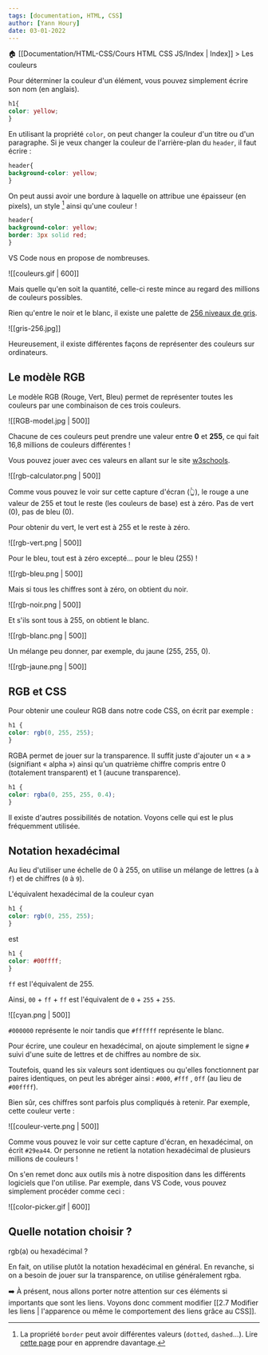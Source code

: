 ```yaml
---
tags: [documentation, HTML, CSS]
author: [Yann Houry]
date: 03-01-2022
---
```


🏠 [[Documentation/HTML-CSS/Cours HTML CSS JS/Index | Index]] > Les couleurs

Pour déterminer la couleur d'un élément, vous pouvez simplement écrire son nom (en anglais).

```CSS
h1{
color: yellow;
}
```

En utilisant la propriété `color`, on peut changer la couleur d'un titre ou d'un paragraphe. Si je veux changer la couleur de l'arrière-plan du `header`, il faut écrire :

```CSS
header{
background-color: yellow;
}
```

On peut aussi avoir une bordure à laquelle on attribue une épaisseur (en pixels), un style [^1] ainsi qu'une couleur !

```CSS
header{
background-color: yellow;
border: 3px solid red;
}
```

VS Code nous en propose de nombreuses.

![[couleurs.gif | 600]]

Mais quelle qu'en soit la quantité, celle-ci reste mince au regard des millions de couleurs possibles.

Rien qu'entre le noir et le blanc, il existe une palette de [256 niveaux de gris](https://www.photoshoplus.fr/nuancier-256niveauxgris/?cn-reloaded=1).

![[gris-256.jpg]]

Heureusement, il existe différentes façons de représenter des couleurs sur ordinateurs.

## Le modèle RGB
Le modèle RGB (Rouge, Vert, Bleu) permet de représenter toutes les couleurs par une combinaison de ces trois couleurs.

![[RGB-model.jpg | 500]]

Chacune de ces couleurs peut prendre une valeur entre **0** et **255**, ce qui fait 16,8 millions de couleurs différentes !

Vous pouvez jouer avec ces valeurs en allant sur le site [w3schools](https://www.w3schools.com/colors/colors_rgb.asp).

![[rgb-calculator.png | 500]]

Comme vous pouvez le voir sur cette capture d'écran (👆), le rouge a une valeur de 255 et tout le reste (les couleurs de base) est à zéro. Pas de vert (0), pas de bleu (0).

Pour obtenir du vert, le vert est à 255 et le reste à zéro.

![[rgb-vert.png | 500]]

Pour le bleu, tout est à zéro excepté... pour le bleu (255) !

![[rgb-bleu.png | 500]]

Mais si tous les chiffres sont à zéro, on obtient du noir.

![[rgb-noir.png | 500]]

Et s'ils sont tous à 255, on obtient le blanc.

![[rgb-blanc.png | 500]]

Un mélange peu donner, par exemple, du jaune (255, 255, 0).

![[rgb-jaune.png | 500]]

## RGB et CSS
Pour obtenir une couleur RGB dans notre code CSS, on écrit par exemple :

```CSS
h1 {
color: rgb(0, 255, 255);
}
```

RGBA permet de jouer sur la transparence. Il suffit juste d'ajouter un « a » (signifiant « alpha ») ainsi qu'un quatrième chiffre compris entre 0 (totalement transparent) et 1 (aucune transparence).

```CSS
h1 {
color: rgba(0, 255, 255, 0.4);
}
```

Il existe d'autres possibilités de notation. Voyons celle qui est le plus fréquemment utilisée.

## Notation hexadécimal
Au lieu d'utiliser une échelle de 0 à 255, on utilise un mélange de lettres (`a` à `f`) et de chiffres (`0` à `9`).

L'équivalent hexadécimal de la couleur cyan

```CSS
h1 {
color: rgb(0, 255, 255);
}
```

est

```CSS
h1 {
color: #00ffff;
}
```

`ff`  est l'équivalent de 255.

Ainsi, `00`  + `ff`  + `ff`  est l'équivalent de `0` + `255` + `255`.

![[cyan.png | 500]]

`#000000` représente le noir tandis que `#ffffff` représente le blanc.

Pour écrire, une couleur en hexadécimal, on ajoute simplement le signe `#` suivi d'une suite de lettres et de chiffres au nombre de six.

Toutefois, quand les six valeurs sont identiques ou qu'elles fonctionnent par paires identiques, on peut les abréger ainsi : `#000`, `#fff` , `0ff` (au lieu de `#00ffff`).

Bien sûr, ces chiffres sont parfois plus compliqués à retenir. Par exemple, cette couleur verte :

![[couleur-verte.png | 500]]

Comme vous pouvez le voir sur cette capture d'écran, en hexadécimal, on écrit `#29ea44`. Or personne ne retient la notation hexadécimal de plusieurs millions de couleurs !

On s'en remet donc aux outils mis à notre disposition dans les différents logiciels que l'on utilise. Par exemple, dans VS Code, vous pouvez simplement procéder comme ceci :

![[color-picker.gif | 600]]

## Quelle notation choisir ?
rgb(a) ou hexadécimal ?

En fait, on utilise plutôt la notation hexadécimal en général. En revanche, si on a besoin de jouer sur la transparence, on utilise généralement rgba.

➡️ À présent, nous allons porter notre attention sur ces éléments si importants que sont les liens. Voyons donc comment modifier [[2.7 Modifier les liens | l'apparence ou même le comportement des liens grâce au CSS]].

[^1]: La propriété `border`  peut avoir différentes valeurs (`dotted`, `dashed`...). Lire [cette page](https://www.w3schools.com/css/css_border_shorthand.asp) pour en apprendre davantage.